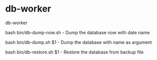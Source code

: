 # db-worker
db-worker

bash bin/db-dump-now.sh - Dump the database now with date name

bash bin/db-dump.sh $1 - Dump the database with name as argument

bash bin/db-restore.sh $1 - Restore the database from backup file

